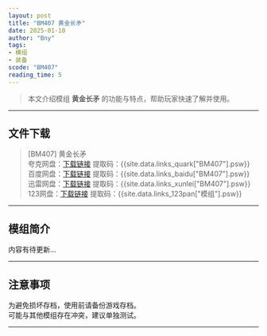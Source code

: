 ```yaml
---
layout: post
title: "BM407 黄金长矛"
date: 2025-01-10
author: "Bny"
tags: 
- 模组
- 装备
scode: "BM407"
reading_time: 5
---
```


> 本文介绍模组 **黄金长矛** 的功能与特点，帮助玩家快速了解并使用。

---

## 文件下载

> [BM407] 黄金长矛  
夸克网盘：[下载链接]({{site.data.links_quark["BM407"].url}}) 提取码：{{site.data.links_quark["BM407"].psw}}  
百度网盘：[下载链接]({{site.data.links_baidu["BM407"].url}}) 提取码：{{site.data.links_baidu["BM407"].psw}}  
迅雷网盘：[下载链接]({{site.data.links_xunlei["BM407"].url}}) 提取码：{{site.data.links_xunlei["BM407"].psw}}  
123网盘：[下载链接]({{site.data.links_123pan["模组"].url}}) 提取码：{{site.data.links_123pan["模组"].psw}}  

---

## 模组简介

>  
内容有待更新...  

---

## 注意事项

>  
为避免损坏存档，使用前请备份游戏存档。  
可能与其他模组存在冲突，建议单独测试。  

---

